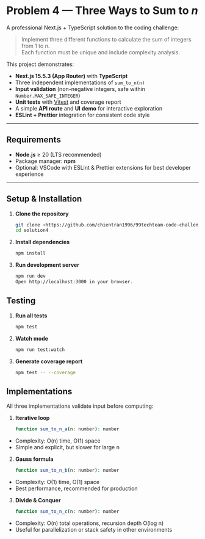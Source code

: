 # Problem 4 — Three Ways to Sum to *n*

A professional Next.js + TypeScript solution to the coding challenge:

> Implement three different functions to calculate the sum of integers from 1 to *n*.  
> Each function must be unique and include complexity analysis.

This project demonstrates:
- **Next.js 15.5.3 (App Router)** with **TypeScript**
- Three independent implementations of `sum_to_n(n)`
- **Input validation** (non-negative integers, safe within `Number.MAX_SAFE_INTEGER`)
- **Unit tests** with [Vitest](https://vitest.dev/) and coverage report
- A simple **API route** and **UI demo** for interactive exploration
- **ESLint + Prettier** integration for consistent code style

---

## Requirements

- **Node.js** ≥ 20 (LTS recommended)
- Package manager: **npm**
- Optional: VSCode with ESLint & Prettier extensions for best developer experience

---

## Setup & Installation

1. **Clone the repository**
   ```bash
   git clone <https://github.com/chientran1996/99techteam-code-challenge.git> solution4
   cd solution4

2. **Install dependencies**
   ```bash
   npm install

3. **Run development server**
   ```bash
   npm run dev
   Open http://localhost:3000 in your browser.


## Testing

1. **Run all tests**
   ```bash
   npm test

2. **Watch mode**
   ```bash
   npm run test:watch

3. **Generate coverage report**
   ```bash
   npm test -- --coverage


## Implementations

All three implementations validate input before computing:

1. **Iterative loop**
   ```bash
   function sum_to_n_a(n: number): number

- Complexity: O(n) time, O(1) space
- Simple and explicit, but slower for large n

2. **Gauss formula**
   ```bash
   function sum_to_n_b(n: number): number

- Complexity: O(1) time, O(1) space
- Best performance, recommended for production

3. **Divide & Conquer**
   ```bash
   function sum_to_n_c(n: number): number

- Complexity: O(n) total operations, recursion depth O(log n)
- Useful for parallelization or stack safety in other environments